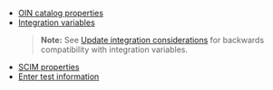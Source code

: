 * [OIN catalog properties](/docs/guides/submit-oin-app/scim/main/#oin-catalog-properties)
* [Integration variables](/docs/guides/submit-oin-app/scim/main/#integration-variables)
   > **Note:** See [Update integration considerations](#update-integration-considerations) for backwards compatibility with integration variables.
* [SCIM properties](/docs/guides/submit-oin-app/scim/main/#properties)
* [Enter test information](/docs/guides/submit-oin-app/scim/main/#enter-test-information)
